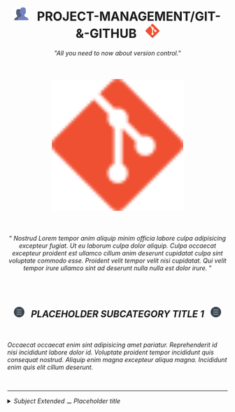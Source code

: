 <h1 class="hero__subject--git" align="center">
  <img src="../../../../assets/media/icons/vendors/flat__users.svg" width="32px" /> &nbsp;
  <b>PROJECT-MANAGEMENT/GIT-&-GITHUB</b> &nbsp;
  <img src="../../../../assets/media/icons/vendors/si__git.svg" width="32px" />
</h1>

<div class="hero__main--git" align="center">
  <i>
  "All you need to now about version control."
  </i>
  <br />
  <br />
  <br />
  <br />
  <img
  src="../../../../assets/media/icons/vendors/si__git.svg"
  alt="placeholder main hero image"
  width="300px"
  />
  <br />
  <br />
  <br />
  <br />
  <q>
    <i>
    Nostrud Lorem tempor anim aliquip minim officia labore culpa adipisicing excepteur fugiat. Ut eu laborum culpa dolor aliquip. Culpa occaecat excepteur proident est ullamco cillum anim deserunt cupidatat culpa sint voluptate commodo esse. Proident velit tempor velit nisi cupidatat. Qui velit tempor irure ullamco sint ad deserunt nulla nulla est dolor irure.
    <i/>
  </q>
</div>

<br/>
<br/>
<br/>
<h2 class="heading__subcat-title--git---v01" align="center">
  <img src="../../../../assets/media/icons/vendors/flat__menu.svg" width="24px" /> &nbsp;
  <b>PLACEHOLDER SUBCATEGORY TITLE 1</b> &nbsp;
  <img src="../../../../assets/media/icons/vendors/flat__menu.svg" width="24px" />
</h2>
<br/>

Occaecat occaecat enim sint adipisicing amet pariatur. Reprehenderit id nisi incididunt labore dolor id. Voluptate proident tempor incididunt quis consequat nostrud. Aliquip enim magna excepteur aliqua magna. Incididunt enim quis elit cillum deserunt.

<br/>

---

<details>
  <summary><i>Subject Extended ⚊ Placeholder title</i></summary>

---

<br/>

Occaecat occaecat enim sint adipisicing amet pariatur. Reprehenderit id nisi incididunt labore dolor id. Voluptate proident tempor incididunt quis consequat nostrud. Aliquip enim magna excepteur aliqua magna. Incididunt enim quis elit cillum deserunt.

<br/>

</details>
